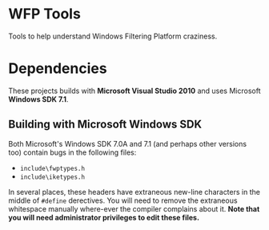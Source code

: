 WFP Tools
=========

Tools to help understand Windows Filtering Platform craziness.


Dependencies
============

These projects builds with **Microsoft Visual Studio 2010** and uses Microsoft **Windows SDK 7.1**.


Building with Microsoft Windows SDK
-----------------------------------

Both Microsoft's Windows SDK 7.0A and 7.1 (and perhaps other versions too) contain bugs in the following files:

  * `include\fwptypes.h`
  * `include\iketypes.h`

In several places, these headers have extraneous new-line characters in the middle of `#define` derectives. You
will need to remove the extraneous whitespace manually where-ever the compiler complains about it. **Note that
you will need administrator privileges to edit these files.**